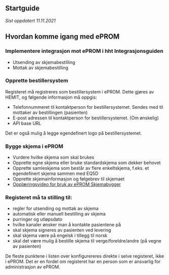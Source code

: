## Startguide

*Sist oppdatert 11.11.2021*

## Hvordan komme igang med ePROM

### Implementere integrasjon mot ePROM i hht Integrasjonsguiden
-	Utsending av skjemabestilling
-	Mottak av skjemabestilling

### Opprette bestillersystem

Registeret må registreres som bestillersystem i ePROM. Dette gjøres av HEMIT, og følgende informasjon må oppgis:
- Telefonnummeret til kontaktperson for bestillersystemet. Sendes med til mottaker av bestillingen (pasienten)
- E-post adressen til kontaktperson for bestillersystemet. (Om ønskelig)
- API base URL

Det er også mulig å legge egendefinert logo på bestillersystemet. 

### Bygge skjema i ePROM
- Vurdere hvilke skjema som skal brukes
-	Opprette egne skjema eller bruke standardskjema som dekker behovet
-	Opprette samleskjema som består av flere enkeltskjema, f.eks. et egendefinert skjema sammen med EQ5D
-	Opprette skjemainformasjon og følgebrev til skjemaet
- [Opplæringsvideo for bruk av ePROM Skjemabygger](https://youtu.be/3vMOpnLnQ80)


### Registeret må ta stilling til:
- regler for utsending og mottak av skjema
- automatisk eller manuell bestilling av skjema
- purringer og utløpsdato
- hvilke kanaler ønsker man å kontakte pasientene på
- skal skjema signeres av pasienten ved levering
- skal skjema være på engelsk i tillegg til norsk
- skal det være mulig å bestille skjema til verge/foreldre/andre (på vegne av pasienten)

De fleste punktene i listen over konfigurereres direkte i selve registeret, ikke i ePROM. Det er en fordel om registeret har en person som er ansvarlig for administrasjon av ePROM.
